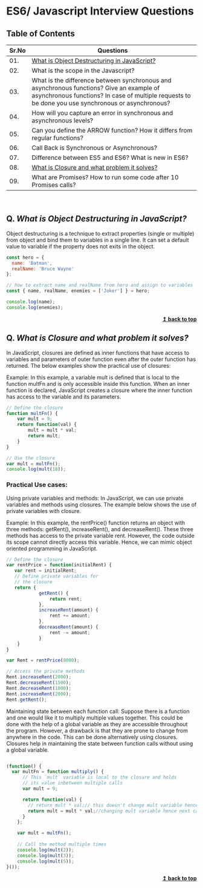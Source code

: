 
# ES6/ Javascript Interview Questions

## Table of Contents

| Sr.No|  Questions       |
|------|------------------|
| 01. |[What is Object Destructuring in JavaScript?](#q-what-is-object-destructuring-in-javascript)|
| 02. | What is the scope in the Javascript? |
| 03. | What is the difference between synchronous and asynchronous functions? Give an example of asynchronous functions? In case of multiple requests to be done you use synchronous or asynchronous? |
| 04.| How will you capture an error in synchronous and asynchronous levels? |
| 05. | Can you define the ARROW function? How it differs from regular functions? |
| 06. | Call Back is Synchronous or Asynchronous? |
| 07. | Difference between ES5 and ES6? What is new in ES6?|
| 08. |[What is Closure and what problem it solves?](#user-content-q-what-is-closure-and-what-problem-it-solves)|
| 09. | What are Promises? How to run some code after 10 Promises calls?|


<br/>

## Q. ***What is Object Destructuring in JavaScript?***
Object destructuring is a technique to extract properties (single or multiple)
from object and bind them to variables in a single line. It can set a default
value to variable if the property does not exits in the object.

```js
const hero = {
  name: 'Batman',
  realName: 'Bruce Wayne'
};

// how to extract name and realName from hero and assign to variables
const { name, realName, enemies = ['Joker'] } = hero;

console.log(name);
console.log(enemies);
```

<div align="right">
    <b><a href="#">↥ back to top</a></b>
</div>


## Q. ***What is Closure and what problem it solves?***
In JavaScript, closures are defined as inner functions that have access to
variables and parameters of outer function even after the outer function
has returned. The below examples show the practical use of closures:

Example: In this example, a variable mult is defined that is local to the
function multFn and is only accessible inside this function. When an inner
function is declared, JavaScript creates a closure where the inner function
has access to the variable and its parameters.

```js
// Define the closure
function multFn() {
	var mult = 9;
	return function(val) {
		mult = mult * val;
		return mult;
	}
}

// Use the closure
var mult = multFn();
console.log(mult(18));
```
### Practical Use cases:

Using private variables and methods:
In JavaScript, we can use private
variables and methods using closures. The example below shows the use of
private variables with closure.

Example: In this example, the rentPrice() function returns an object
with three methods: getRent(), increaseRent(), and decreaseRent().
These three methods has access to the private variable rent. However,
the code outside its scope cannot directly access this variable.
Hence, we can mimic object oriented programming in JavaScript.

```js
// Define the closure
var rentPrice = function(initialRent) {
   var rent = initialRent;
   // Define private variables for
   // the closure
   return {
			getRent() {
				return rent;
			},
			increaseRent(amount) {
				rent += amount;
			},
			decreaseRent(amount) {
				rent -= amount;
			}
    }
}

var Rent = rentPrice(8000);

// Access the private methods
Rent.increaseRent(2000);
Rent.decreaseRent(1500);
Rent.decreaseRent(1000);
Rent.increaseRent(2000);
Rent.getRent();

```

Maintaining state between each function call:
Suppose there is a function and one would like it to multiply
multiple values together. This could be done with the help of
a global variable as they are accessible throughout the program.
However, a drawback is that they are prone to change from anywhere
in the code. This can be done alternatively using closures.
Closures help in maintaining the state between function calls
without using a global variable.

```js

(function() {
  var multFn = function multiply() {
	  // This `mult` variable is local to the closure and holds
	  // its value inbetween multiple calls
	  var mult = 9;

	  return function(val) {
	    // return mult * val;// this doesn't change mult variable hence no state
	    return mult = mult * val;//changing mult variable hence next call will have new mult
	  }
	};

	var mult = multFn();
		
	// Call the method multiple times
	console.log(mult(2));
	console.log(mult(3));
	console.log(mult(5));
}());

```
<div align="right">
    <b><a href="#">↥ back to top</a></b>
</div>
